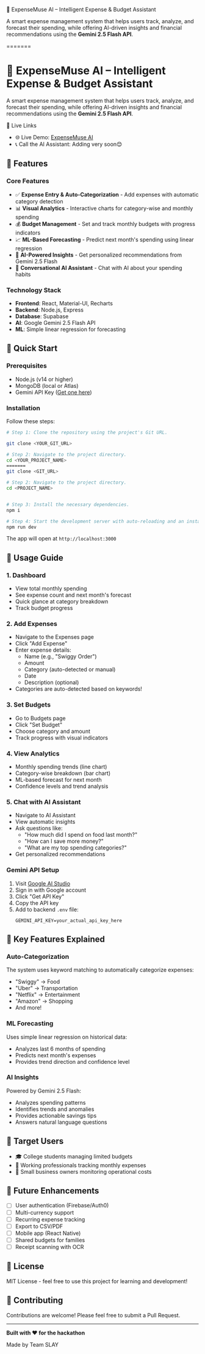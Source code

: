  🧩 ExpenseMuse AI – Intelligent Expense & Budget Assistant

A smart expense management system that helps users track, analyze, and forecast their spending, while offering AI-driven insights and financial recommendations using the **Gemini 2.5 Flash API**.

=======
# 🧩 ExpenseMuse AI – Intelligent Expense & Budget Assistant

A smart expense management system that helps users track, analyze, and forecast their spending, while offering AI-driven insights and financial recommendations using the **Gemini 2.5 Flash API**.

🔗 Live Links

- 🌐 Live Demo: [ExpenseMuse AI](https://expensemuseai.vercel.app/)
- 📞 Call the AI Assistant: Adding very soon😊


## 🎯 Features

### Core Features
- ✅ **Expense Entry & Auto-Categorization** - Add expenses with automatic category detection
- 📊 **Visual Analytics** - Interactive charts for category-wise and monthly spending
- 💰 **Budget Management** - Set and track monthly budgets with progress indicators
- 📈 **ML-Based Forecasting** - Predict next month's spending using linear regression
- 🤖 **AI-Powered Insights** - Get personalized recommendations from Gemini 2.5 Flash
- 💬 **Conversational AI Assistant** - Chat with AI about your spending habits

### Technology Stack
- **Frontend**: React, Material-UI, Recharts
- **Backend**: Node.js, Express
- **Database**: Supabase
- **AI**: Google Gemini 2.5 Flash API
- **ML**: Simple linear regression for forecasting

## 🚀 Quick Start

### Prerequisites
- Node.js (v14 or higher)
- MongoDB (local or Atlas)
- Gemini API Key ([Get one here](https://makersuite.google.com/app/apikey))

### Installation

Follow these steps:

```sh
# Step 1: Clone the repository using the project's Git URL.

git clone <YOUR_GIT_URL>

# Step 2: Navigate to the project directory.
cd <YOUR_PROJECT_NAME>
=======
git clone <GIT_URL>

# Step 2: Navigate to the project directory.
cd <PROJECT_NAME>


# Step 3: Install the necessary dependencies.
npm i

# Step 4: Start the development server with auto-reloading and an instant preview.
npm run dev
```

The app will open at `http://localhost:3000`

## 📖 Usage Guide

### 1. **Dashboard**
- View total monthly spending
- See expense count and next month's forecast
- Quick glance at category breakdown
- Track budget progress

### 2. **Add Expenses**
- Navigate to the Expenses page
- Click "Add Expense"
- Enter expense details:
  - Name (e.g., "Swiggy Order")
  - Amount
  - Category (auto-detected or manual)
  - Date
  - Description (optional)
- Categories are auto-detected based on keywords!

### 3. **Set Budgets**
- Go to Budgets page
- Click "Set Budget"
- Choose category and amount
- Track progress with visual indicators

### 4. **View Analytics**
- Monthly spending trends (line chart)
- Category-wise breakdown (bar chart)
- ML-based forecast for next month
- Confidence levels and trend analysis

### 5. **Chat with AI Assistant**
- Navigate to AI Assistant
- View automatic insights
- Ask questions like:
  - "How much did I spend on food last month?"
  - "How can I save more money?"
  - "What are my top spending categories?"
- Get personalized recommendations

### Gemini API Setup

1. Visit [Google AI Studio](https://makersuite.google.com/app/apikey)
2. Sign in with Google account
3. Click "Get API Key"
4. Copy the API key
5. Add to backend `.env` file:
   ```env
   GEMINI_API_KEY=your_actual_api_key_here
   ```

## 🎨 Key Features Explained

### Auto-Categorization
The system uses keyword matching to automatically categorize expenses:
- "Swiggy" → Food
- "Uber" → Transportation
- "Netflix" → Entertainment
- "Amazon" → Shopping
- And more!

### ML Forecasting
Uses simple linear regression on historical data:
- Analyzes last 6 months of spending
- Predicts next month's expenses
- Provides trend direction and confidence level

### AI Insights
Powered by Gemini 2.5 Flash:
- Analyzes spending patterns
- Identifies trends and anomalies
- Provides actionable savings tips
- Answers natural language questions

## 👥 Target Users
- 🎓 College students managing limited budgets
- 💼 Working professionals tracking monthly expenses
- 🏢 Small business owners monitoring operational costs


## 📝 Future Enhancements
- [ ] User authentication (Firebase/Auth0)
- [ ] Multi-currency support
- [ ] Recurring expense tracking
- [ ] Export to CSV/PDF
- [ ] Mobile app (React Native)
- [ ] Shared budgets for families
- [ ] Receipt scanning with OCR

## 📄 License
MIT License - feel free to use this project for learning and development!

## 🤝 Contributing
Contributions are welcome! Please feel free to submit a Pull Request.

---

**Built with ❤️ for the hackathon**

Made by Team SLAY
